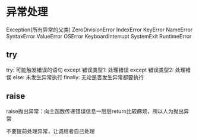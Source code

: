 # 异常处理
Exception(所有异常的父类)
ZeroDivisionError
IndexError
KeyError
NameError
SyntaxError
ValueError
OSError
KeyboardInterrupt
SystemExit
RuntimeError

## try
try:
    可能触发错误的语句
except 错误类型1:
    处理错误
except 错误类型2:
    处理错误
else:
    未发生异常执行
finally:
    无论是否发生异常都要执行

## raise
raise抛出异常：向主函数传递错误信息一层层return比较麻烦，所以人为抛出异常

不要提前处理异常，让调用者自己处理